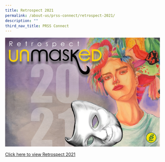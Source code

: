 ```yaml
---
title: Retrospect 2021
permalink: /about-us/prss-connect/retrospect-2021/
description: ""
third_nav_title: PRSS Connect
---
```

![](/images/Proposal%2010e%20as%20at%20110122%20Cover%20Design.jpeg)

[Click here to view Retrospect 2021](https://go.gov.sg/prss-retrospect2021)